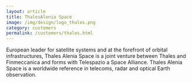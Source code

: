 ```yaml
---
layout: article
title: ThalesAlenia Space
image: /img/design/logo_thales.png
category: customers
permalink: /customers/thales.html
---
```


European leader for satellite systems and at the forefront of orbital
infrastructures, Thales Alenia Space is a joint venture between Thales
and Finmeccanica and forms with Telespazio a Space Alliance. Thales
Alenia Space is a worldwide reference in telecoms, radar and optical
Earth observation.

